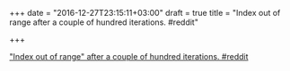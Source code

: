 +++
date = "2016-12-27T23:15:11+03:00"
draft = true
title = "Index out of range after a couple of hundred iterations.  #reddit"

+++

<p><a href="https://t.co/aqTTwoQarT">"Index out of range" after a couple of hundred iterations.  #reddit</a></p>

